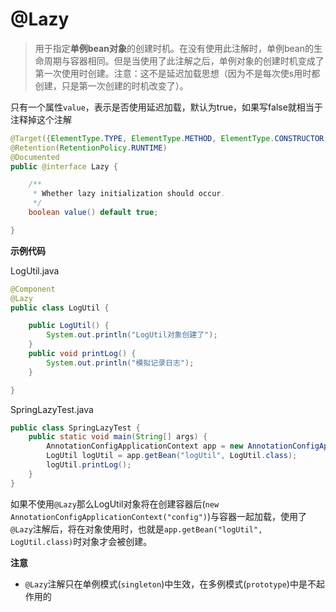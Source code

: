 # @Lazy

> 用于指定**单例bean对象**的创建时机。在没有使用此注解时，单例bean的生命周期与容器相同。但是当使用了此注解之后，单例对象的创建时机变成了第一次使用时创建。注意：这不是延迟加载思想（因为不是每次使s用时都创建，只是第一次创建的时机改变了）。

只有一个属性`value`，表示是否使用延迟加载，默认为true，如果写false就相当于注释掉这个注解

```java
@Target({ElementType.TYPE, ElementType.METHOD, ElementType.CONSTRUCTOR, ElementType.PARAMETER, ElementType.FIELD})
@Retention(RetentionPolicy.RUNTIME)
@Documented
public @interface Lazy {

	/**
	 * Whether lazy initialization should occur.
	 */
	boolean value() default true;

}
```

**示例代码**

LogUtil.java

```java
@Component
@Lazy
public class LogUtil {

    public LogUtil() {
        System.out.println("LogUtil对象创建了");
    }
    public void printLog() {
        System.out.println("模拟记录日志");
    }

}
```

SpringLazyTest.java

```java
public class SpringLazyTest {
    public static void main(String[] args) {
        AnnotationConfigApplicationContext app = new AnnotationConfigApplicationContext("config");
        LogUtil logUtil = app.getBean("logUtil", LogUtil.class);
        logUtil.printLog();
    }
}
```

如果不使用`@Lazy`那么LogUtil对象将在创建容器后(`new AnnotationConfigApplicationContext("config")`)与容器一起加载，使用了`@Lazy`注解后，将在对象使用时，也就是`app.getBean("logUtil", LogUtil.class)`时对象才会被创建。

**注意**

* `@Lazy`注解只在单例模式(`singleton`)中生效，在多例模式(`prototype`)中是不起作用的


